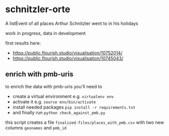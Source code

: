 # schnitzler-orte
A listEvent of all places Arthur Schnitzler went to in his holidays

work in progress, data in development

first results here: 

- https://public.flourish.studio/visualisation/10752014/
- https://public.flourish.studio/visualisation/10745043/


## enrich with pmb-uris

to enrich the data with pmb-uris you'll need to
* create a virtual environment e.g. `virtualenv env`
* activate it e.g. `source env/bin/activate`
* install needed packages `pip install -r requirements.txt`
* and finally run `python check_against_pmb.py`

this script creates a file `finalized-files/places_with_pmb.csv` with two new columns `geonames` and `pmb_id`